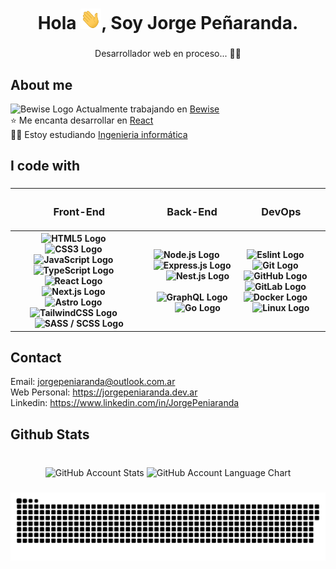 <h1 align="center">Hola <img src="https://raw.githubusercontent.com/ABSphreak/ABSphreak/master/gifs/Hi.gif" width="33" height="33"/>, Soy Jorge Peñaranda.</h1>

###

<p align="center">Desarrollador web en proceso... 🐱‍💻</p>

###

<h2 align="left">About me</h2>
<p align="left">
  <img src="https://www.bewise.com.es/favicon.ico" width="16" height="16" alt="Bewise Logo"/> Actualmente trabajando en <a href="https://www.bewise.com.es/">Bewise</a><br>
  ⭐ Me encanta desarrollar en <a href="https://es.react.dev/">React</a><br>
  🐱‍👤 Estoy estudiando <a href="https://www.fi.uba.ar/grado/carreras/ingenieria-en-informatica">Ingenieria informática</a>
</p>

###

<h2 align="left">I code with</h2>

###

<div align="center">
  <table aria-label="Stack Table">
    <thead>
      <tr>
        <th>
          <h3>Front-End</h3>
        </th>
        <th>
          <h3>Back-End</h3>
        </th>
        <th>
          <h3>DevOps</h3>
        </th>
      </tr>
    </thead>
    <tbody>
      <tr aria-label="First Row">
        <th aria-label="Front-End Stack" align="center">
          <img src="https://cdn.jsdelivr.net/gh/devicons/devicon/icons/html5/html5-original.svg" height="40" alt="HTML5 Logo" aria-label="HTML5" />
          <img width="14" aria-label="Separator Image" />
          <img src="https://cdn.jsdelivr.net/gh/devicons/devicon/icons/css3/css3-original.svg" height="40" alt="CSS3 Logo" aria-label="CSS3" />
          <img width="14" aria-label="Separator Image" />
          <img src="https://cdn.jsdelivr.net/gh/devicons/devicon/icons/javascript/javascript-original.svg" height="40" alt="JavaScript Logo" aria-label="JavaScript" />
          <img width="14" aria-label="Separator Image" />
          <img src="https://cdn.jsdelivr.net/gh/devicons/devicon/icons/typescript/typescript-original.svg" height="40" alt="TypeScript Logo" aria-label="TypeScript" />
          <img width="14" aria-label="Separator Image" />
          <img src="https://cdn.jsdelivr.net/gh/devicons/devicon/icons/react/react-original.svg" height="40" alt="React Logo" aria-label="React" />
          <img width="14" aria-label="Separator Image" />
          <img src="https://cdn.jsdelivr.net/gh/devicons/devicon/icons/nextjs/nextjs-original.svg" height="40" alt="Next.js Logo" aria-label="Next.js" />
          <img width="14" aria-label="Separator Image" />
          <img src="https://cdn.jsdelivr.net/gh/devicons/devicon@latest/icons/astro/astro-original.svg" height="40" alt="Astro Logo" aria-label="Astro" />
          <img width="14" aria-label="Separator Image" />
          <img src="https://cdn.jsdelivr.net/gh/devicons/devicon@latest/icons/tailwindcss/tailwindcss-original.svg" height="40" alt="TailwindCSS Logo" aria-label="TailwindCSS" />
          <img width="14" aria-label="Separator Image" />
          <img src="https://cdn.jsdelivr.net/gh/devicons/devicon/icons/sass/sass-original.svg" height="40" alt="SASS / SCSS Logo" aria-label="SASS / SCSS" />
        </th>
        <th aria-label="Back-End Stack" align="center">
          <img src="https://cdn.jsdelivr.net/gh/devicons/devicon/icons/nodejs/nodejs-original.svg" height="40" alt="Node.js Logo" aria-label="Node.js" />
          <img width="14" aria-label="Separator Image" />
          <img src="https://cdn.jsdelivr.net/gh/devicons/devicon@latest/icons/express/express-original.svg" height="40" alt="Express.js Logo" aria-label="Express.js" />
          <img width="14" aria-label="Separator Image" />
          <img src="https://cdn.jsdelivr.net/gh/devicons/devicon@latest/icons/nestjs/nestjs-original.svg" height="40" alt="Nest.js Logo" aria-label="Nest.js" />
          <img width="14" aria-label="Separator Image" />
          <img src="https://cdn.jsdelivr.net/gh/devicons/devicon@latest/icons/graphql/graphql-plain.svg" height="40" alt="GraphQL Logo" aria-label="GraphQL" />
          <img width="14" aria-label="Separator Image" />
          <img src="https://cdn.jsdelivr.net/gh/devicons/devicon@latest/icons/go/go-original-wordmark.svg" height="40" alt="Go Logo" aria-label="GoLang" />
        </th>
        <th aria-label="DevOps Stack" align="center">
          <img src="https://cdn.jsdelivr.net/gh/devicons/devicon@latest/icons/eslint/eslint-original.svg" height="40" alt="Eslint Logo" aria-label="Eslint" />
          <img width="14" aria-label="Separator Image" />
          <img src="https://cdn.jsdelivr.net/gh/devicons/devicon/icons/git/git-original.svg" height="40" alt="Git Logo" aria-label="Git" />
          <img width="14" aria-label="Separator Image" />
          <img src="https://cdn.jsdelivr.net/gh/devicons/devicon/icons/github/github-original.svg" height="40" alt="GitHub Logo" aria-label="GitHub" />
          <img width="14" aria-label="Separator Image" />
          <img src="https://cdn.jsdelivr.net/gh/devicons/devicon/icons/gitlab/gitlab-original.svg" height="40" alt="GitLab Logo" aria-label="GitLab" />
          <img width="14" aria-label="Separator Image" />
          <img src="https://cdn.jsdelivr.net/gh/devicons/devicon@latest/icons/docker/docker-original.svg" height="40" alt="Docker Logo" aria-label="Docker" />
          <img width="14" aria-label="Separator Image" />
          <img src="https://cdn.jsdelivr.net/gh/devicons/devicon/icons/linux/linux-original.svg" height="40" alt="Linux Logo" aria-label="Linux" />
        </th>
      </tr>
    </tbody>
  </table>
</div>

###

<h2 align="left">Contact</h2>
<p align="left">
  Email: <a href="mailto:jorgepeniaranda@outlook.com.ar">jorgepeniaranda@outlook.com.ar</a><br>
  Web Personal: <a href="https://jorgepeniaranda.dev.ar/">https://jorgepeniaranda.dev.ar</a><br>
  Linkedin: <a href="https://www.linkedin.com/in/JorgePeniaranda/">https://www.linkedin.com/in/JorgePeniaranda</a>
</p>

###

<h2 align="left">Github Stats</h2>

###

<br clear="both">

<div align="center">
  <img src="https://github-readme-stats.vercel.app/api?username=jorgepeniaranda&show_icons=true&count_private=true&locale=es&theme=nord" height="150" alt="GitHub Account Stats"  />
  <img src="https://github-readme-stats.vercel.app/api/top-langs/?username=jorgepeniaranda&layout=compact&show_icons=true&locale=es&theme=nord" height="150" alt="GitHub Account Language Chart"  />
</div>

###

<div align="center">
  <source media="(prefers-color-scheme: light)" srcset="https://raw.githubusercontent.com/jorgepeniaranda/jorgepeniaranda/output/github-contribution-grid-snake-dark.svg" />
  <source media="(prefers-color-scheme: dark)" srcset="https://raw.githubusercontent.com/jorgepeniaranda/jorgepeniaranda/output/github-contribution-grid-snake.svg" />
  <img alt="GitHub Streak Snake" src="https://raw.githubusercontent.com/jorgepeniaranda/jorgepeniaranda/output/github-contribution-grid-snake.svg" />
</div>

###
